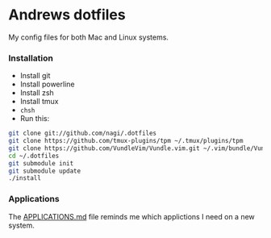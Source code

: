 # Andrews dotfiles

My config files for both Mac and Linux systems.

### Installation
* Install git
* Install powerline
* Install zsh
* Install tmux
* `chsh`
* Run this:

``` sh
git clone git://github.com/nagi/.dotfiles
git clone https://github.com/tmux-plugins/tpm ~/.tmux/plugins/tpm
git clone https://github.com/VundleVim/Vundle.vim.git ~/.vim/bundle/Vundle.vim
cd ~/.dotfiles
git submodule init
git submodule update
./install
```

### Applications

The [APPLICATIONS.md](./APPLICATIONS.md) file reminds me which applictions I need on a new system.
